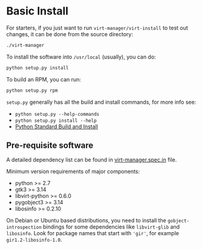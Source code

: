 # Basic Install

For starters, if you just want to run `virt-manager/virt-install` to test out
changes, it can be done from the source directory:
```sh
./virt-manager
```

To install the software into `/usr/local` (usually), you can do:
```sh
python setup.py install
```

To build an RPM, you can run:
```sh
python setup.py rpm
```

`setup.py` generally has all the build and install commands, for more info see:

   - `python setup.py --help-commands`
   - `python setup.py install --help`
   - [Python Standard Build and Install](https://docs.python.org/2/install/#standard-build-and-install)


## Pre-requisite software

A detailed dependency list can be found in
[virt-manager.spec.in](virt-manager.spec.in) file.

Minimum version requirements of major components:

   - python >= 2.7
   - gtk3 >= 3.14
   - libvirt-python >= 0.6.0
   - pygobject3 >= 3.14
   - libosinfo >= 0.2.10

On Debian or Ubuntu based distributions, you need to install the
`gobject-introspection` bindings for some dependencies like `libvirt-glib`
and `libosinfo`. Look for package names that start with `'gir'`, for example
`gir1.2-libosinfo-1.0`.
